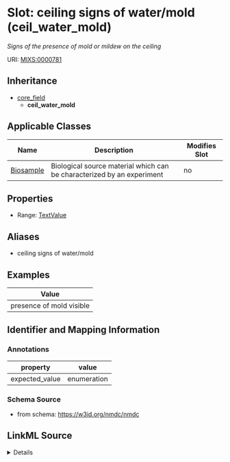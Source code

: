 # Slot: ceiling signs of water/mold (ceil_water_mold)


_Signs of the presence of mold or mildew on the ceiling_



URI: [MIXS:0000781](https://w3id.org/mixs/0000781)




## Inheritance

* [core_field](core_field.md)
    * **ceil_water_mold**





## Applicable Classes

| Name | Description | Modifies Slot |
| --- | --- | --- |
[Biosample](Biosample.md) | Biological source material which can be characterized by an experiment |  no  |







## Properties

* Range: [TextValue](TextValue.md)



## Aliases


* ceiling signs of water/mold




## Examples

| Value |
| --- |
| presence of mold visible |

## Identifier and Mapping Information





### Annotations

| property | value |
| --- | --- |
| expected_value | enumeration || occurrence | 1 |



### Schema Source


* from schema: https://w3id.org/nmdc/nmdc




## LinkML Source

<details>
```yaml
name: ceil_water_mold
annotations:
  expected_value:
    tag: expected_value
    value: enumeration
  occurrence:
    tag: occurrence
    value: '1'
description: Signs of the presence of mold or mildew on the ceiling
title: ceiling signs of water/mold
examples:
- value: presence of mold visible
from_schema: https://w3id.org/nmdc/nmdc
aliases:
- ceiling signs of water/mold
rank: 1000
is_a: core field
string_serialization: '[presence of mold visible|no presence of mold visible]'
slot_uri: MIXS:0000781
multivalued: false
alias: ceil_water_mold
domain_of:
- Biosample
range: TextValue

```
</details>